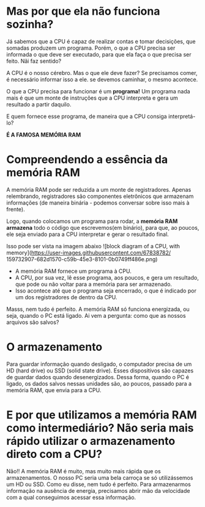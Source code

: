 # Mas por que ela não funciona sozinha?
Já sabemos que a CPU é capaz de realizar contas e tomar decisições, que somadas produzem um programa.
Porém, o que a CPU precisa ser informada o que deve ser executado, para que ela faça o que precisa ser feito. Nãi faz sentido?

A CPU é o nosso cérebro. Mas o que ele deve fazer? Se precisamos comer, é necessário informar isso a ele. se devemos caminhar, o mesmo acontece.

O que a CPU precisa para funcionar é um **programa!** Um programa nada mais é que um monte de instruções que a CPU interpreta e gera um resultado a partir daquilo.

E quem fornece esse programa, de maneira que a CPU consiga interpretá-lo?

**É A FAMOSA MEMÓRIA RAM**

# Compreendendo a essência da memória RAM
A memória RAM pode ser reduzida a um monte de registradores. Apenas relembrando, registradores são componentes eletrônicos que armazenam informações (de maneira binária - podemos conversar sobre isso mais à frente).

Logo, quando colocamos um programa para rodar, a **memória RAM armazena** todo o código que escrevemos(em binário), para que, ao poucos, ele seja enviado para a CPU interpretar e gerar o resultado final.

Isso pode ser vista na imagem abaixo
![block diagram of a CPU, with memory](https://user-images.githubusercontent.com/67838782/
159732907-682d1570-c59b-45e3-8101-0b0749ff486e.png)

* A memória RAM fornece um programa à CPU. 
* A CPU, por sua vez, lê esse programa, aos poucos, e gera um resultado, que pode ou não voltar para a memória para ser armazenado.
* Isso acontece até que o programa seja encerrado, o que é indicado por um dos registradores de dentro da CPU.

Masss, nem tudo é perfeito. A memória RAM só funciona energizada, ou seja, quando o PC está ligado.
Ai vem a pergunta: como que as nossos arquivos são salvos?

# O armazenamento
Para guardar informação quando desligado, o computador precisa de um HD (hard drive) ou SSD (solid state drive). 
Esses dispositivos são capazes de guardar dados quando desenergizados.
Dessa forma, quando o PC é ligado, os dados salvos nessas unidades são, ao poucos, passado para a memória RAM, que envia para a CPU.

# E por que utilizamos a memória RAM como intermediário? Não seria mais rápido utilizar o armazenamento direto com a CPU?
Não!! A memória RAM é muito, mas muito mais rápida que os armazenamentos. O nosso PC seria uma bela carroça se só utilizássemos um HD ou SSD. 
Como eu disse, nem tudo é perfeito. Para armazenarmos informação na ausência de energia, precisamos abrir mão da velocidade com a qual conseguimos acessar essa informação.





